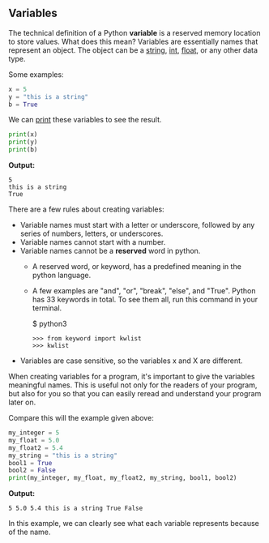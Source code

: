 ## Variables

The technical definition of a Python **variable** is a reserved memory location to store values. What does this mean? Variables are essentially names that represent an object. The object can be a [string][string-def], [int][int-def], [float][float-def], or any other data type.

Some examples:
```python
x = 5
y = "this is a string"
b = True
```
We can [print][print-page] these variables to see the result.
```python
print(x)
print(y)
print(b)
```

**Output:**

    5
    this is a string
    True

There are a few rules about creating variables:
- Variable names must start with a letter or underscore, followed by any series of numbers, letters, or underscores.
- Variable names cannot start with a number.
- Variable names cannot be a **reserved** word in python.
    - A reserved word, or keyword, has a predefined meaning in the python language.
    - A few examples are "and", "or", "break", "else", and "True". Python has 33 keywords in total. To see them all, run this command in your terminal.
    
        $ python3
        ```
        >>> from keyword import kwlist
        >>> kwlist
        ```
- Variables are case sensitive, so the variables x and X are different.

When creating variables for a program, it's important to give the variables meaningful names. This is useful not only for the readers of your program, but also for you so that you can easily reread and understand your program later on.

Compare this will the example given above:
```python
my_integer = 5
my_float = 5.0
my_float2 = 5.4
my_string = "this is a string"
bool1 = True
bool2 = False
print(my_integer, my_float, my_float2, my_string, bool1, bool2)
```

**Output:**

    5 5.0 5.4 this is a string True False

In this example, we can clearly see what each variable represents because of the name.

<!-- Identifiers-->
[int-def]: https://github.com/melaniesifen/learnpython/definitions "An integer or whole number."
[float-def]: https://github.com/melaniesifen/learnpython/definitions "Real numbers represented with a decimal."
[print-page]: https://github.com/melaniesifen/learnpython/printstatement.md "print()"
[string-def]: https://github.com/melaniesifen/learnpython/definitions "An immutable data type consisting of a sequence of characters."